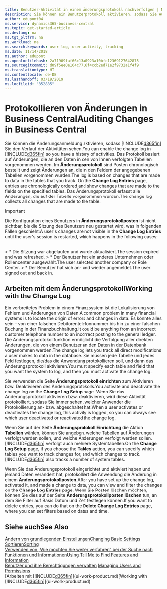```yaml
---
title: Benutzer-Aktivität in einem Änderungsprotokoll nachverfolgen | Microsoft Docs
description: Sie können ein Benutzerprotokoll aktivieren, sodass Sie Aufzeichnungen über sämtliche Änderungen haben, die an den Daten in verfolgten Tabellen vorgenommen werden.
author: edupont04
ms.service: dynamics365-business-central
ms.topic: get-started-article
ms.devlang: na
ms.tgt_pltfrm: na
ms.workload: na
ms.search.keywords: user log, user activity, tracking
ms.date: 11/14/2018
ms.author: edupont
ms.openlocfilehash: 2a71909faf66c13a0923a10bfc12369127642875
ms.sourcegitcommit: d09f5ee0e164c7716f4ccb2ed71e2f9732a1f4f9
ms.translationtype: HT
ms.contentlocale: de-DE
ms.lasthandoff: 03/19/2019
ms.locfileid: "852885"
---
```

# <a name="auditing-changes-in-business-central"></a><span data-ttu-id="b0e74-103">Protokollieren von Änderungen in Business Central</span><span class="sxs-lookup"><span data-stu-id="b0e74-103">Auditing Changes in Business Central</span></span>

<span data-ttu-id="b0e74-104">Sie können die Änderungsanmeldung aktivieren, sodass [!INCLUDE[d365fin](includes/d365fin_md.md)] Sie den Verlauf der Aktivitäten sehen.</span><span class="sxs-lookup"><span data-stu-id="b0e74-104">You can enable the change log in [!INCLUDE[d365fin](includes/d365fin_md.md)] so you have a history of activities.</span></span> <span data-ttu-id="b0e74-105">Das Protokoll basiert auf Änderungen, die an den Daten in den von Ihnen verfolgten Tabellen vorgenommen werden. Im **Änderungsprotokoll** sind Posten chronologisch bestellt und zeigt Änderungen an, die in den Feldern der angegebenen Tabellen vorgenommen wurden.</span><span class="sxs-lookup"><span data-stu-id="b0e74-105">The log is based on changes that are made to data in the tables that you track. On the **Change Log Entries** page, entries are chronologically ordered and show changes that are made to the fields on the specified tables.</span></span> <span data-ttu-id="b0e74-106">Das Änderungsprotokoll erfasst alle Änderungen, die auf der Tabelle vorgenommen wurden.</span><span class="sxs-lookup"><span data-stu-id="b0e74-106">The change log collects all changes that are made to the table.</span></span>

> [!Important]
> <span data-ttu-id="b0e74-107">Die Konfiguration eines Benutzers in **Änderungsprotokollposten** ist nicht sichtbar, bis die Sitzung des Benutzers neu gestartet wird, was in folgenden Fällen geschieht:</span><span class="sxs-lookup"><span data-stu-id="b0e74-107">A user's changes are not visible in the **Change Log Entries** until the user's session is restarted, which happens in the following cases:</span></span>
<br />
> * <span data-ttu-id="b0e74-108">Die Sitzung war abgelaufen und wurde aktualisiert.</span><span class="sxs-lookup"><span data-stu-id="b0e74-108">The session expired and was refreshed.</span></span>
> * <span data-ttu-id="b0e74-109">Der Benutzer hat ein anderes Unternehmen oder Rollencenter ausgewählt.</span><span class="sxs-lookup"><span data-stu-id="b0e74-109">The user selected another company or Role Center.</span></span>
> * <span data-ttu-id="b0e74-110">Der Benutzer hat sich an- und wieder angemeldet.</span><span class="sxs-lookup"><span data-stu-id="b0e74-110">The user signed out and back in.</span></span>

## <a name="working-with-the-change-log"></a><span data-ttu-id="b0e74-111">Arbeiten mit dem Änderungsprotokoll</span><span class="sxs-lookup"><span data-stu-id="b0e74-111">Working with the Change Log</span></span>

<span data-ttu-id="b0e74-112">Ein verbreitetes Problem in einem Finanzsystem ist die Lokalisierung von Fehlern und Änderungen von Daten.</span><span class="sxs-lookup"><span data-stu-id="b0e74-112">A common problem in many financial systems is to locate the origin of errors and changes in data.</span></span> <span data-ttu-id="b0e74-113">Es könnte alles sein – von einer falschen Debitorentelefonnummer bis hin zu einer falschen Buchung in der Finanzbuchhaltung.</span><span class="sxs-lookup"><span data-stu-id="b0e74-113">It could be anything from an incorrect customer telephone number to an incorrect posting to the general ledger.</span></span> <span data-ttu-id="b0e74-114">Die Änderungsprotokollfunktion ermöglicht die Verfolgung aller direkten Änderungen, die von einem Benutzer an den Daten in der Datenbank vorgenommen werden.</span><span class="sxs-lookup"><span data-stu-id="b0e74-114">The change log lets you track all direct modifications a user makes to data in the database.</span></span> <span data-ttu-id="b0e74-115">Sie müssen jede Tabelle und jedes Feld festlegen, die/das die Anwendung protokollieren soll, und dann das Änderungsprotokoll aktivieren.</span><span class="sxs-lookup"><span data-stu-id="b0e74-115">You must specify each table and field that you want the system to log, and then you must activate the change log.</span></span>  

<span data-ttu-id="b0e74-116">Sie verwenden die Seite **Änderungsprotokoll einrichten** zum Aktivieren bzw. Deaktivieren des Änderungsprotokolls.</span><span class="sxs-lookup"><span data-stu-id="b0e74-116">You activate and deactivate the change log on the **Change Log Setup** page.</span></span> <span data-ttu-id="b0e74-117">Wenn Sie das Änderungsprotokoll aktivieren bzw. deaktivieren, wird diese Aktivität protokolliert, sodass Sie immer sehen, welcher Anwender die Protokollierung an- bzw. abgeschaltet hat.</span><span class="sxs-lookup"><span data-stu-id="b0e74-117">When a user activates or deactivates the change log, this activity is logged, so you can always see which user deactivated or reactivated the change log.</span></span>

<span data-ttu-id="b0e74-118">Wenn Sie auf der Seite **Änderungsprotokoll Einrichtung** die Aktion **Tabellen** wählen, können Sie angeben, welche Tabellen auf Änderungen verfolgt werden sollen, und welche Änderungen verfolgt werden sollen. [!INCLUDE[d365fin](includes/d365fin_md.md)] verfolgt auch mehrere Systemtabellen.</span><span class="sxs-lookup"><span data-stu-id="b0e74-118">On the **Change Log Setup** page, if you choose the **Tables** action, you can specify which tables you want to track changes for, and which changes to track. [!INCLUDE[d365fin](includes/d365fin_md.md)] also tracks a number of system tables.</span></span>

<span data-ttu-id="b0e74-119">Wenn Sie das Änderungsprotokoll eingerichtet und aktiviert haben und jemand Daten verändert hat, protokolliert die Anwendung die Änderung in einem **Änderungsprotokollposten**.</span><span class="sxs-lookup"><span data-stu-id="b0e74-119">After you have set up the change log, activated it, and made a change to data, you can view and filter the changes on the **Change Log Entries** page.</span></span> <span data-ttu-id="b0e74-120">Wenn Sie Posten löschen möchten, können Sie dies auf der Seite **Änderungsprotokollposten löschen** tun, an dem Sie Filter auf Basis Datum und Zeit festlegen können.</span><span class="sxs-lookup"><span data-stu-id="b0e74-120">If you want to delete entries, you can do that on the **Delete Change Log Entries** page, where you can set filters based on dates and time.</span></span>  

## <a name="see-also"></a><span data-ttu-id="b0e74-121">Siehe auch</span><span class="sxs-lookup"><span data-stu-id="b0e74-121">See Also</span></span>
[<span data-ttu-id="b0e74-122">Ändern von grundlegenden Einstellungen</span><span class="sxs-lookup"><span data-stu-id="b0e74-122">Changing Basic Settings</span></span>](ui-change-basic-settings.md)  
[<span data-ttu-id="b0e74-123">Sortieren</span><span class="sxs-lookup"><span data-stu-id="b0e74-123">Sorting</span></span>](ui-sorting.md)  
[<span data-ttu-id="b0e74-124">Verwenden von „Wie möchten Sie weiter verfahren“ bei der Suche nach Funktionen und Informationen</span><span class="sxs-lookup"><span data-stu-id="b0e74-124">Using Tell Me to Find Features and Information</span></span>](ui-search.md)  
<span data-ttu-id="b0e74-125">[Benutzer und ihre Berechtigungen verwalten](ui-how-users-permissions.md)  </span><span class="sxs-lookup"><span data-stu-id="b0e74-125">[Managing Users and Permissions](ui-how-users-permissions.md)  </span></span>  
<span data-ttu-id="b0e74-126">[Arbeiten mit [!INCLUDE[d365fin](includes/d365fin_md.md)]](ui-work-product.md)</span><span class="sxs-lookup"><span data-stu-id="b0e74-126">[Working with [!INCLUDE[d365fin](includes/d365fin_md.md)]](ui-work-product.md)</span></span>  
